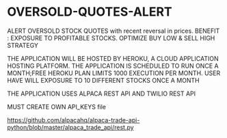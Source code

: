# OVERSOLD-QUOTES-ALERT
ALERT OVERSOLD STOCK QUOTES with recent reversal in prices. BENEFIT : EXPOSURE TO PROFITABLE STOCKS. OPTIMIZE BUY LOW & SELL HIGH STRATEGY

THE APPLICATION WILL BE HOSTED BY HEROKU, A CLOUD APPLICATION HOSTING PLATFORM.
THE APPLICATION IS SCHEDULED TO RUN ONCE A MONTH;FREE HEROKU PLAN LIMITS 1000 EXECUTION PER MONTH.
USER HAVE WILL EXPOSURE TO 10 DIFFERENT STOCKS ONCE A MONTH

THE APPLICATION USES ALPACA REST API AND TWILIO REST API

MUST CREATE OWN API_KEYS file

https://github.com/alpacahq/alpaca-trade-api-python/blob/master/alpaca_trade_api/rest.py


